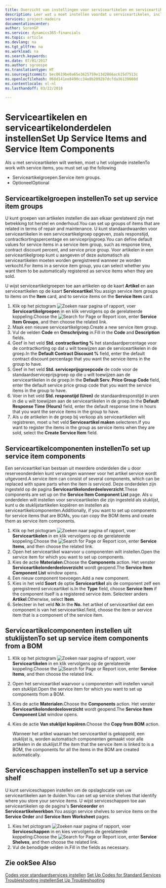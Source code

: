 ```yaml
---
title: Overzicht van instellingen voor serviceartikelen en serviceartikelonderdelen | Microsoft Docs
description: Leer wat u moet instellen voordat u serviceartikelen, inclusief standaardwaarden voor onder andere de responstijd, het contractkortingspercentage en de serviceprijsgroep, kunt gebruiken.
services: project-madeira
documentationcenter: 
author: SorenGP
ms.service: dynamics365-financials
ms.topic: article
ms.devlang: na
ms.tgt_pltfrm: na
ms.workload: na
ms.search.keywords: 
ms.date: 07/01/2017
ms.author: sgroespe
ms.translationtype: HT
ms.sourcegitcommit: bec0619be0a65e3625759e13d2866ac615d7513c
ms.openlocfilehash: 068d141ee8490cc34e8b2092b7dcfda36139660d
ms.contentlocale: nl-nl
ms.lasthandoff: 03/22/2018

---
```

# <a name="set-up-service-items-and-service-item-components"></a><span data-ttu-id="07636-103">Serviceartikelen en serviceartikelonderdelen instellen</span><span class="sxs-lookup"><span data-stu-id="07636-103">Set Up Service Items and Service Item Components</span></span>
<span data-ttu-id="07636-104">Als u met serviceartikelen wilt werken, moet u het volgende instellen</span><span class="sxs-lookup"><span data-stu-id="07636-104">To work with service items, you must set up the following</span></span>

* <span data-ttu-id="07636-105">Serviceartikelgroepen.</span><span class="sxs-lookup"><span data-stu-id="07636-105">Service item groups.</span></span> 
* <span data-ttu-id="07636-106">Optioneel</span><span class="sxs-lookup"><span data-stu-id="07636-106">Optional</span></span>

## <a name="to-set-up-service-item-groups"></a><span data-ttu-id="07636-107">Serviceartikelgroepen instellen</span><span class="sxs-lookup"><span data-stu-id="07636-107">To set up service item groups</span></span>
<span data-ttu-id="07636-108">U kunt groepen van artikelen instellen die aan elkaar gerelateerd zijn met betrekking tot herstel en onderhoud.</span><span class="sxs-lookup"><span data-stu-id="07636-108">You can set up groups of items that are related in terms of repair and maintenance.</span></span> <span data-ttu-id="07636-109">U kunt standaardwaarden voor serviceartikelen in een serviceartikelgroep opgeven, zoals responstijd, contractkortingspercentage en serviceprijsgroep.</span><span class="sxs-lookup"><span data-stu-id="07636-109">You can define default values for service items in a service item group, such as response time, contract discount percent, and service price group.</span></span> <span data-ttu-id="07636-110">Voor artikelen in een serviceartikelgroep kunt u aangeven of deze automatisch als serviceartikelen moeten worden geregistreerd wanneer ze worden verkocht.</span><span class="sxs-lookup"><span data-stu-id="07636-110">For items in a service item group, you can select whether you want them to be automatically registered as service items when they are sold.</span></span>  
  
<span data-ttu-id="07636-111">U wijst serviceartikelgroepen toe aan artikelen op de kaart **Artikel** en aan serviceartikelen op de kaart **Serviceartikel**.</span><span class="sxs-lookup"><span data-stu-id="07636-111">You assign service item groups to items on the **Item** card, and to service items on the **Service Item** card.</span></span>  
  
1. <span data-ttu-id="07636-112">Klik op het pictogram ![Zoeken naar pagina of rapport](media/ui-search/search_small.png "pictogram Zoeken naar pagina of rapport"), voer **Serviceartikelgroepen** in en klik vervolgens op de gerelateerde koppeling.</span><span class="sxs-lookup"><span data-stu-id="07636-112">Choose the ![Search for Page or Report](media/ui-search/search_small.png "Search for Page or Report icon") icon, enter **Service Item Groups**, and then choose the related link.</span></span>  
2. <span data-ttu-id="07636-113">Maak een nieuwe serviceartikelgroep.</span><span class="sxs-lookup"><span data-stu-id="07636-113">Create a new service item group.</span></span>  
3. <span data-ttu-id="07636-114">Vul de velden **Code** en **Omschrijving** in.</span><span class="sxs-lookup"><span data-stu-id="07636-114">Fill in the **Code** and **Description** fields.</span></span>  
4. <span data-ttu-id="07636-115">Geef in het veld **Std. contractkorting %** het standaardpercentage voor de contractkorting op dat u wilt toewijzen aan de serviceartikelen in de groep.</span><span class="sxs-lookup"><span data-stu-id="07636-115">In the **Default Contract Discount %** field, enter the default contract discount percentage that you want the service items in the group to have.</span></span>  
5. <span data-ttu-id="07636-116">Geef in het veld **Std. serviceprijsgroepcode** de code voor de standaardserviceprijsgroep op die u wilt toewijzen aan de serviceartikelen in de groep.</span><span class="sxs-lookup"><span data-stu-id="07636-116">In the **Default Serv. Price Group Code** field, enter the default service price group code that you want the service items in the group to have.</span></span>  
6. <span data-ttu-id="07636-117">Voer in het veld **Std. responstijd (Uren)** de standaardresponstijd in uren in die u wilt toewijzen aan de serviceartikelen in de groep.</span><span class="sxs-lookup"><span data-stu-id="07636-117">In the **Default Response Time (Hours)** field, enter the default response time in hours that you want the service items in the group to have.</span></span>  
7. <span data-ttu-id="07636-118">Als u de artikelen in de groep bij verkoop als serviceartikelen wilt registreren, moet u het veld **Serviceartikel maken** selecteren.</span><span class="sxs-lookup"><span data-stu-id="07636-118">If you want to register the items in the group as service items when they are sold, select the **Create Service Item** field.</span></span>  

## <a name="to-set-up-service-item-components"></a><span data-ttu-id="07636-119">Serviceartikelcomponenten instellen</span><span class="sxs-lookup"><span data-stu-id="07636-119">To set up service item components</span></span>
<span data-ttu-id="07636-120">Een serviceartikel kan bestaan uit meerdere onderdelen die u door reserveonderdelen kunt vervangen wanneer voor het artikel service wordt uitgevoerd.</span><span class="sxs-lookup"><span data-stu-id="07636-120">A service item can consist of several components, which can be replaced with spare parts when the item is serviced.</span></span> <span data-ttu-id="07636-121">Deze onderdelen zijn ingesteld op de pagina **Serviceartikelonderdeeloverzicht**.</span><span class="sxs-lookup"><span data-stu-id="07636-121">These components are set up on the **Service Item Component List** page.</span></span> <span data-ttu-id="07636-122">Als u onderdelen wilt instellen voor serviceartikelen die zijn ingesteld als stuklijst, kunt u de stuklijstartikelen kopiëren en instellen als serviceartikelcomponenten.</span><span class="sxs-lookup"><span data-stu-id="07636-122">Additionally, if you want to set up components for service items that are BOMs, you can copy the BOM items and create them as service item components.</span></span> 
  
1. <span data-ttu-id="07636-123">Klik op het pictogram ![Zoeken naar pagina of rapport](media/ui-search/search_small.png "pictogram Zoeken naar pagina of rapport"), voer **Serviceartikelen** in en klik vervolgens op de gerelateerde koppeling.</span><span class="sxs-lookup"><span data-stu-id="07636-123">Choose the ![Search for Page or Report](media/ui-search/search_small.png "Search for Page or Report icon") icon, enter **Service Items**, and then choose the related link.</span></span> 
2. <span data-ttu-id="07636-124">Open het serviceartikel waarvoor u componenten wilt instellen.</span><span class="sxs-lookup"><span data-stu-id="07636-124">Open the service item for which you want to set up components.</span></span>  
3. <span data-ttu-id="07636-125">Kies de actie **Materialen**.</span><span class="sxs-lookup"><span data-stu-id="07636-125">Choose the **Components** action.</span></span> <span data-ttu-id="07636-126">Het venster **Serviceartikelonderdeeloverzicht** wordt geopend.</span><span class="sxs-lookup"><span data-stu-id="07636-126">The **Service Item Component List** window opens.</span></span>  
4. <span data-ttu-id="07636-127">Een nieuw component toevoegen.</span><span class="sxs-lookup"><span data-stu-id="07636-127">Add a new component.</span></span>  
5. <span data-ttu-id="07636-128">Kies in het veld **Soort** de optie **Serviceartikel** als de component zelf een geregistreerd serviceartikel is.</span><span class="sxs-lookup"><span data-stu-id="07636-128">In the **Type** field, choose **Service Item** if the component itself is a registered service item.</span></span> <span data-ttu-id="07636-129">Selecteer anders **Artikel**.</span><span class="sxs-lookup"><span data-stu-id="07636-129">Otherwise, select **Item**.</span></span>  
6. <span data-ttu-id="07636-130">Selecteer in het veld **Nr.**</span><span class="sxs-lookup"><span data-stu-id="07636-130">In the **No.**</span></span> <span data-ttu-id="07636-131">het artikel of serviceartikel dat een component is van het serviceartikel.</span><span class="sxs-lookup"><span data-stu-id="07636-131">field, choose the item or service item that is a component of the service item.</span></span>  

## <a name="to-set-up-service-item-components-from-a-bom"></a><span data-ttu-id="07636-132">Serviceartikelcomponenten instellen uit stuklijsten</span><span class="sxs-lookup"><span data-stu-id="07636-132">To set up service item components from a BOM</span></span>
1.  <span data-ttu-id="07636-133">Klik op het pictogram ![Zoeken naar pagina of rapport](media/ui-search/search_small.png "pictogram Zoeken naar pagina of rapport"), voer **Serviceartikelen** in en klik vervolgens op de gerelateerde koppeling.</span><span class="sxs-lookup"><span data-stu-id="07636-133">Choose the ![Search for Page or Report](media/ui-search/search_small.png "Search for Page or Report icon") icon, enter **Service Items**, and then choose the related link.</span></span>  
2. <span data-ttu-id="07636-134">Open het serviceartikel waarvoor u componenten wilt instellen vanuit een stuklijst.</span><span class="sxs-lookup"><span data-stu-id="07636-134">Open the service item for which you want to set up components from a BOM.</span></span>  
3. <span data-ttu-id="07636-135">Kies de actie **Materialen**.</span><span class="sxs-lookup"><span data-stu-id="07636-135">Choose the **Components** action.</span></span> <span data-ttu-id="07636-136">Het venster **Serviceartikelonderdeeloverzicht** wordt geopend.</span><span class="sxs-lookup"><span data-stu-id="07636-136">The **Service Item Component List** window opens.</span></span>  
4. <span data-ttu-id="07636-137">Kies de actie **Van stuklijst kopiëren**.</span><span class="sxs-lookup"><span data-stu-id="07636-137">Choose the **Copy from BOM** action.</span></span>  
  
    <span data-ttu-id="07636-138">Wanneer het artikel waaraan het serviceartikel is gekoppeld, een stuklijst is, worden automatisch componenten gemaakt voor alle artikelen in de stuklijst.</span><span class="sxs-lookup"><span data-stu-id="07636-138">If the item that the service item is linked to is a BOM, the components for all the items in the BOM are created automatically.</span></span>  

## <a name="to-set-up-a-service-shelf"></a><span data-ttu-id="07636-139">Serviceschappen instellen</span><span class="sxs-lookup"><span data-stu-id="07636-139">To set up a service shelf</span></span>
<span data-ttu-id="07636-140">U kunt serviceschappen instellen om de opslaglocatie van uw serviceartikelen aan te duiden.</span><span class="sxs-lookup"><span data-stu-id="07636-140">You can set up service shelves that identify where you store your service items.</span></span> <span data-ttu-id="07636-141">U wijst serviceschappen toe aan serviceartikelen op de pagina's **Serviceorder** en **Serviceartikelwerkbon**.</span><span class="sxs-lookup"><span data-stu-id="07636-141">You assign service shelves to service items on the **Service Order** and **Service Item Worksheet** pages.</span></span>  
  
1. <span data-ttu-id="07636-142">Kies het pictogram ![Zoeken naar pagina of rapport](media/ui-search/search_small.png "pictogram Zoeken naar pagina of rapport"), voer **Serviceschappen** in en kies vervolgens de gerelateerde koppeling.</span><span class="sxs-lookup"><span data-stu-id="07636-142">Choose the ![Search for Page or Report](media/ui-search/search_small.png "Search for Page or Report icon") icon, enter **Service Shelves**, and then choose the related link.</span></span>
2. <span data-ttu-id="07636-143">Vul de benodigde velden in.</span><span class="sxs-lookup"><span data-stu-id="07636-143">Fill in the fields as necessary.</span></span>

## <a name="see-also"></a><span data-ttu-id="07636-144">Zie ook</span><span class="sxs-lookup"><span data-stu-id="07636-144">See Also</span></span>
<span data-ttu-id="07636-145">[Codes voor standaardservices instellen](service-how-setup-service-coding.md) </span><span class="sxs-lookup"><span data-stu-id="07636-145">[Set Up Codes for Standard Services](service-how-setup-service-coding.md) </span></span>  
[<span data-ttu-id="07636-146">Troubleshooting instellen</span><span class="sxs-lookup"><span data-stu-id="07636-146">Set Up Troubleshooting</span></span>](service-how-setup-troubleshooting.md)
